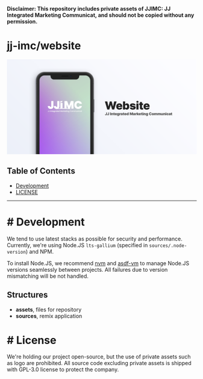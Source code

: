 **Disclaimer: This repository includes private assets of JJIMC: JJ Integrated Marketing Communicat, and should not be copied without any permission.**

# jj-imc/website

![](./assets/preview.png)

## <a id="toc"></a> Table of Contents

- [Development](#development)
- [LICENSE](#license)

----

# <a id="development">#</a> Development

We tend to use latest stacks as possible for security and performance.
Currently, we're using Node.JS `lts-gallium` (specified in `sources/.node-version`) and NPM.

To install Node.JS, we recommend [nvm](https://nvm.sh/) and [asdf-vm](https://github.com/asdf-vm/asdf-nodejs) to manage Node.JS versions seamlessly between projects.
All failures due to version mismatching will be not handled.

## Structures

- **assets**, files for repository
- **sources**, remix application

# <a id="license">#</a> License

We're holding our project open-source, but the use of private assets such as logo are prohibited.
All source code excluding private assets is shipped with GPL-3.0 license to protect the company.
